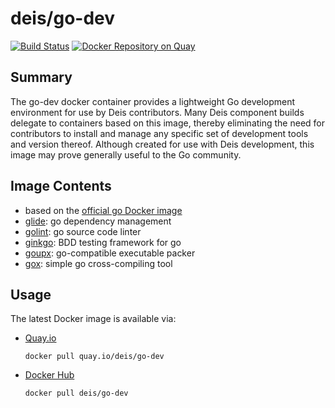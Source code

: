 # deis/go-dev

[![Build Status](https://travis-ci.org/deis/docker-go-dev.svg?branch=master)](https://travis-ci.org/deis/docker-go-dev) [![Docker Repository on Quay](https://quay.io/repository/deis/go-dev/status "Docker Repository on Quay")](https://quay.io/repository/deis/go-dev)

## Summary
The go-dev docker container provides a lightweight Go development environment for use by Deis contributors.  Many Deis component builds delegate to containers based on this image, thereby eliminating the need for contributors to install and manage any specific set of development tools and version thereof. Although created for use with Deis development, this image may prove generally useful to the Go community.

## Image Contents

* based on the [official go Docker image](https://hub.docker.com/_/golang/)
* [glide](https://github.com/Masterminds/glide): go dependency management
* [golint](https://github.com/golang/lint): go source code linter
* [ginkgo](https://github.com/onsi/ginkgo): BDD testing framework for go
* [goupx](https://github.com/pwaller/goupx): go-compatible executable packer
* [gox](https://github.com/mitchellh/gox): simple go cross-compiling tool

## Usage

The latest Docker image is available via:

* [Quay.io](https://quay.io)
  ```
  docker pull quay.io/deis/go-dev
  ```

* [Docker Hub](https://hub.docker.com)
  ```
  docker pull deis/go-dev
  ```
